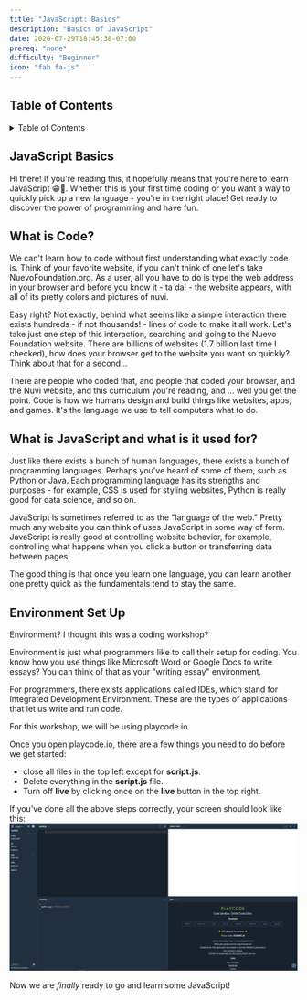 ```yaml
---
title: "JavaScript: Basics"
description: "Basics of JavaScript"
date: 2020-07-29T18:45:38-07:00
prereq: "none"
difficulty: "Beginner"
icon: "fab fa-js"
---
```


## Table of Contents

<details close>
<summary>Table of Contents</summary>
{{% children /%}}
</details>

## JavaScript Basics
 Hi there! If you're reading this, it hopefully means that you're here to learn JavaScript 😁🥳. Whether this is your first time coding or you want a way to quickly pick up a new language - you're in the right place! Get ready to discover the power of programming and have fun. 

## What is Code?

We can't learn how to code without first understanding what exactly code is. Think of your favorite website, if you can't think of one let's take NuevoFoundation.org. As a user, all you have to do is type the web address in your browser and before you know it - ta da! - the website appears, with all of its pretty colors and pictures of nuvi. 

Easy right? Not exactly, behind what seems like a simple interaction there exists hundreds - if not thousands! - lines of code to make it all work. Let's take just one step of this interaction, searching and going to the Nuevo Foundation website. There are billions of websites (1.7 billion last time I checked), how does your browser get to the website you want so quickly? Think about that for a second...

There are people who coded that, and people that coded your browser, and the Nuvi website, and this curriculum you're reading, and ... well you get the point. Code is how we humans design and build things like websites, apps, and games. It's the language we use to tell computers what to do. 

## What is JavaScript and what is it used for?

Just like there exists a bunch of human languages, there exists a bunch of programming languages. Perhaps you've heard of some of them, such as Python or Java. Each programming language has its strengths and purposes - for example, CSS is used for styling websites, Python is really good for data science, and so on.

JavaScript is sometimes referred to as the "language of the web." Pretty much any website you can think of uses JavaScript in some way of form. JavaScript is really good at controlling website behavior, for example, controlling what happens when you click a button or transferring data between pages. 

The good thing is that once you learn one language, you can learn another one pretty quick as the fundamentals tend to stay the same. 

## Environment Set Up

Environment? I thought this was a coding workshop? 

Environment is just what programmers like to call their setup for coding. You know how you use things like Microsoft Word or Google Docs to write essays? You can think of that as your "writing essay" environment. 

For programmers, there exists applications called IDEs, which stand for Integrated Development Environment. These are the types of applications that let us write and run code.

For this workshop, we will be using playcode.io.

Once you open playcode.io, there are a few things you need to do before we get started:
* close all files in the top left except for __script.js__.
* Delete everything in the __script.js__ file.
* Turn off __live__ by clicking once on the __live__ button in the top right.

If you've done all the above steps correctly, your screen should look like this:
![#Can't find image](img/playcode.png)

Now we are _finally_ ready to go and learn some JavaScript!
